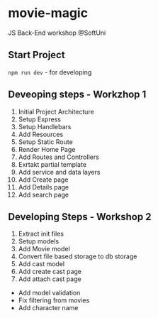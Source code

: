 # movie-magic
JS Back-End workshop @SoftUni

## Start Project
`npm run dev` - for developing

## Deveoping steps - Workzhop 1
1. Initial Project Architecture
2. Setup Express
3. Setup Handlebars
4. Add Resources
5. Setup Static Route
6. Render Home Page
7. Add Routes and Controllers
8. Exrtakt partial template
9. Add service and data layers
10. Add Create page
11. Add Details page
12. Add search page

## Developing Steps - Workshop 2
1. Extract init files
2. Setup models
3. Add Movie model
4. Convert file based storage to db storage
5. Add cast model
6. Add create cast page
7. Add attach cast page


* Add model validation
* Fix filtering from movies
* Add character name